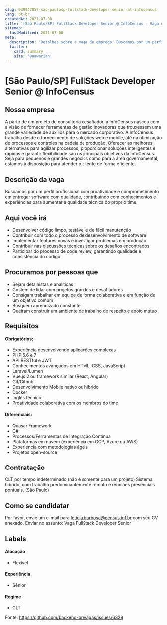 ```yaml
---
slug: 939947057-sao-paulosp-fullstack-developer-senior-at-infocensus
lang: pt-br
createdAt: 2021-07-08
title: '[São Paulo/SP] FullStack Developer Senior @ InfoCensus - Vaga de Emprego'
sitemap:
  lastModified: 2021-07-08
meta:
  description: 'Detalhes sobre a vaga de emprego: Buscamos por um perfil profissional com proatividade e comprometimento em entregar software com qualidade, contribuindo com conhecimentos e experiências para aumentar a qualidade técnica do próprio time.'
  twitter:
    card: summary
    site: '@nawarian'
---
```


# [São Paulo/SP] FullStack Developer Senior @ InfoCensus

## Nossa empresa
A partir de um projeto de consultoria desafiador, a InfoCensus nasceu com a visão de fornecer ferramentas de gestão inovadoras que trouxessem uma grande variedade de auxílios para o mercado corporativo.
A InfoCensus trabalha desde o fornecimento de soluções web e mobile, até na otimização de processos e controles na cadeia de produção.
Oferecer as melhores alternativas para agilizar processos, proporcionar soluções inteligentes e rápidas e garantir flexibilidade são os principais objetivos da InfoCensus. Seja para pequenos e grandes negócios como para a área governamental, estamos à disposição para atender o cliente de forma eficiente.

## Descrição da vaga
Buscamos por um perfil profissional com proatividade e comprometimento em entregar software com qualidade, contribuindo com conhecimentos e experiências para aumentar a qualidade técnica do próprio time. 

## Aqui você irá
- Desenvolver código limpo, testável e de fácil manutenção
- Contribuir com todo o processo de desenvolvimento de software
- Implementar features novas e investigar problemas em produção
- Contribuir nas discussões técnicas sobre os desafios encontrados
- Participar do processo de code review, garantindo qualidade e consistência do código

## Procuramos por pessoas que
- Sejam detalhistas e analíticas
- Gostem de lidar com projetos grandes e desafiadores
- Consigam trabalhar em equipe de forma colaborativa e em função de um objetivo comum
- Busquem aprendizado constante
- Queiram construir um ambiente de trabalho de respeito e apoio mútuo

## Requisitos
#### Obrigatórios:
- Experiência desenvolvendo aplicações complexas
- PHP 5.6 e 7
- API RESTful e JWT
- Conhecimentos avançados em HTML, CSS, JavaScript
- Laravel/Lumen
- Vue.js 2 ou framework similar (React, Angular)
- Git/Github
- Desenvolvimento Mobile nativo ou hibrido
- Docker
- Inglês técnico
- Proatividade colaborativa com os membros do time

#### Diferenciais:
- Quasar Framework
- C#
- Processos/Ferramentas de Integração Contínua
- Plataformas em nuvem (experiência em GCP, Azure ou AWS)
- Experiencia com metodologias ágeis
- Projetos open-source

## Contratação
CLT por tempo indeterminado (não é somente para um projeto)
Sistema hibrido, com trabalho predominantemente remoto e reuniões presenciais pontuais.
(São Paulo)


## Como se candidatar

Por favor, envie um e-mail para leticia.barbosa@census.inf.br com seu CV anexado. Enviar no assunto: Vaga FullStack Developer Senior 

## Labels
#### Alocação
- Flexível

#### Experiência
- Sênior

#### Regime
- CLT


Fonte: https://github.com/backend-br/vagas/issues/6329